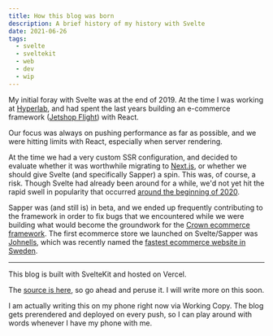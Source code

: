 ```yaml
---
title: How this blog was born
description: A brief history of my history with Svelte
date: 2021-06-26
tags:
  - svelte
  - sveltekit
  - web
  - dev
  - wip
---
```


My initial foray with Svelte was at the end of 2019. At the time I was working at [Hyperlab](https://hyperlab.se/en/), and had spent the last years building an e-commerce framework ([Jetshop Flight](https://www.jetshop.io/jetshop-flight/)) with React.

Our focus was always on pushing performance as far as possible, and we were hitting limits with React, especially when server rendering.

At the time we had a very custom SSR configuration, and decided to evaluate whether it was worthwhile migrating to [Next.js](https://nextjs.org), or whether we should give Svelte (and specifically Sapper) a spin. This was, of course,
a risk. Though Svelte had already been around for a while, we'd not yet hit the rapid swell in popularity that occurred [around the beginning of 2020](https://trends.builtwith.com/javascript/Svelte).

Sapper was (and still is) in beta, and we ended up frequently contributing to the framework in order to fix bugs that we encountered while we were building what would become the groundwork for the [Crown ecommerce framework](https://crownframework.com/). The first ecommerce store
we launched on Svelte/Sapper was [Johnells](https://www.johnells.se/), which was recently named the [fastest ecommerce website in Sweden](https://improove.se/top-100-fastest-swedish-ecommerce).

---------


This blog is built with SvelteKit and hosted on Vercel.

The [source is here](https://github.com/Jayphen/jayphen.com), so go ahead and peruse it. I will write more on this soon.

I am actually writing this on my phone right now via Working Copy. The blog gets prerendered and deployed on every push, so I can play around with words whenever I have my phone with me.
